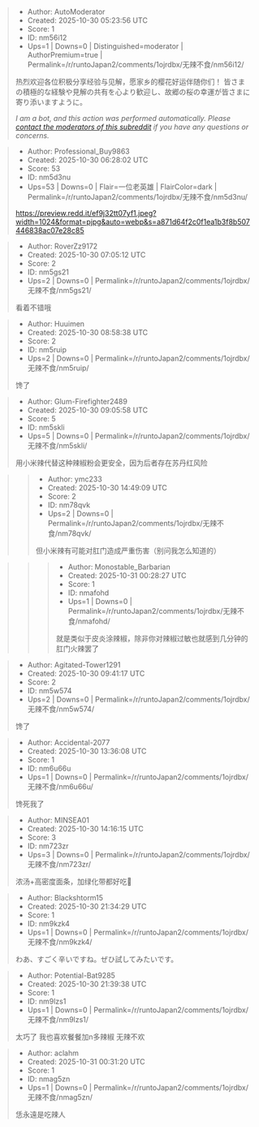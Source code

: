 > - Author: AutoModerator
> - Created: 2025-10-30 05:23:56 UTC
> - Score: 1
> - ID: nm56i12
> - Ups=1 | Downs=0 | Distinguished=moderator | AuthorPremium=true | Permalink=/r/runtoJapan2/comments/1ojrdbx/无辣不食/nm56i12/
>
> 热烈欢迎各位积极分享经验与见解，愿家乡的樱花好运伴随你们！
> 皆さまの積極的な経験や見解の共有を心より歓迎し、故郷の桜の幸運が皆さまに寄り添いますように。
> 
> *I am a bot, and this action was performed automatically. Please [contact the moderators of this subreddit](/message/compose/?to=/r/runtoJapan2) if you have any questions or concerns.*

> - Author: Professional_Buy9863
> - Created: 2025-10-30 06:28:02 UTC
> - Score: 53
> - ID: nm5d3nu
> - Ups=53 | Downs=0 | Flair=一位老英雄 | FlairColor=dark | Permalink=/r/runtoJapan2/comments/1ojrdbx/无辣不食/nm5d3nu/
>
> https://preview.redd.it/ef9j32tt07yf1.jpeg?width=1024&format=pjpg&auto=webp&s=a871d64f2c0f1ea1b3f8b507446838ac07e28c85

> - Author: RoverZz9172
> - Created: 2025-10-30 07:05:12 UTC
> - Score: 2
> - ID: nm5gs21
> - Ups=2 | Downs=0 | Permalink=/r/runtoJapan2/comments/1ojrdbx/无辣不食/nm5gs21/
>
> 看着不错哦

> - Author: Huuimen
> - Created: 2025-10-30 08:58:38 UTC
> - Score: 2
> - ID: nm5ruip
> - Ups=2 | Downs=0 | Permalink=/r/runtoJapan2/comments/1ojrdbx/无辣不食/nm5ruip/
>
> 馋了

> - Author: Glum-Firefighter2489
> - Created: 2025-10-30 09:05:58 UTC
> - Score: 5
> - ID: nm5skli
> - Ups=5 | Downs=0 | Permalink=/r/runtoJapan2/comments/1ojrdbx/无辣不食/nm5skli/
>
> 用小米辣代替这种辣椒粉会更安全，因为后者存在苏丹红风险

>> - Author: ymc233
>> - Created: 2025-10-30 14:49:09 UTC
>> - Score: 2
>> - ID: nm78qvk
>> - Ups=2 | Downs=0 | Permalink=/r/runtoJapan2/comments/1ojrdbx/无辣不食/nm78qvk/
>>
>> 但小米辣有可能对肛门造成严重伤害（别问我怎么知道的）

>>> - Author: Monostable_Barbarian
>>> - Created: 2025-10-31 00:28:27 UTC
>>> - Score: 1
>>> - ID: nmafohd
>>> - Ups=1 | Downs=0 | Permalink=/r/runtoJapan2/comments/1ojrdbx/无辣不食/nmafohd/
>>>
>>> 就是类似于皮炎涂辣椒，除非你对辣椒过敏也就感到几分钟的肛门火辣罢了

> - Author: Agitated-Tower1291
> - Created: 2025-10-30 09:41:17 UTC
> - Score: 2
> - ID: nm5w574
> - Ups=2 | Downs=0 | Permalink=/r/runtoJapan2/comments/1ojrdbx/无辣不食/nm5w574/
>
> 馋了

> - Author: Accidental-2077
> - Created: 2025-10-30 13:36:08 UTC
> - Score: 1
> - ID: nm6u66u
> - Ups=1 | Downs=0 | Permalink=/r/runtoJapan2/comments/1ojrdbx/无辣不食/nm6u66u/
>
> 馋死我了

> - Author: MINSEA01
> - Created: 2025-10-30 14:16:15 UTC
> - Score: 3
> - ID: nm723zr
> - Ups=3 | Downs=0 | Permalink=/r/runtoJapan2/comments/1ojrdbx/无辣不食/nm723zr/
>
> 浓汤+高密度面条，加绿化带都好吃🥵

> - Author: Blackshtorm15
> - Created: 2025-10-30 21:34:29 UTC
> - Score: 1
> - ID: nm9kzk4
> - Ups=1 | Downs=0 | Permalink=/r/runtoJapan2/comments/1ojrdbx/无辣不食/nm9kzk4/
>
> わあ、すごく辛いですね。ぜひ試してみたいです。

> - Author: Potential-Bat9285
> - Created: 2025-10-30 21:39:38 UTC
> - Score: 1
> - ID: nm9lzs1
> - Ups=1 | Downs=0 | Permalink=/r/runtoJapan2/comments/1ojrdbx/无辣不食/nm9lzs1/
>
> 太巧了 我也喜欢餐餐加n多辣椒 无辣不欢

> - Author: aclahm
> - Created: 2025-10-31 00:31:20 UTC
> - Score: 1
> - ID: nmag5zn
> - Ups=1 | Downs=0 | Permalink=/r/runtoJapan2/comments/1ojrdbx/无辣不食/nmag5zn/
>
> 恁永遠是吃辣人

